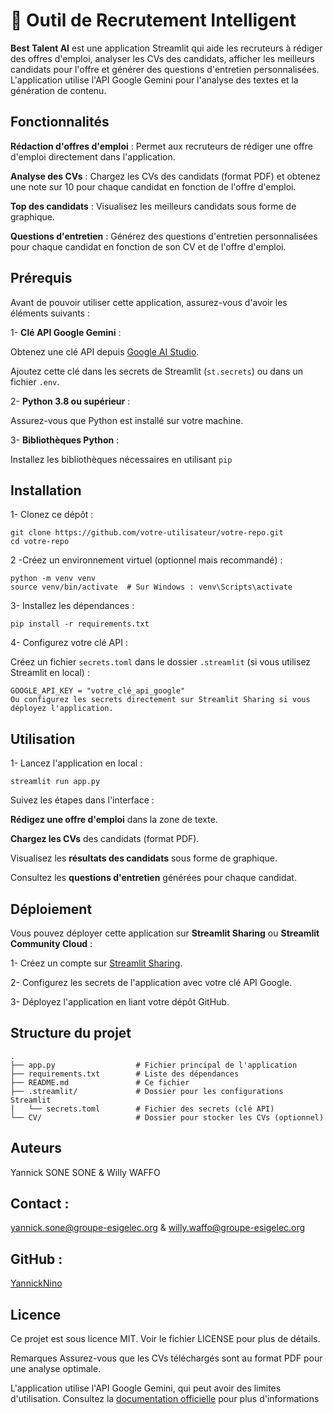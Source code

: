 # 📝 Outil de Recrutement Intelligent

**Best Talent AI** est une application Streamlit qui aide les recruteurs à rédiger des offres d'emploi, analyser les CVs des candidats, afficher les meilleurs candidats pour l'offre et générer des questions d'entretien personnalisées. L'application utilise l'API Google Gemini pour l'analyse des textes et la génération de contenu.

## Fonctionnalités
**Rédaction d'offres d'emploi** : Permet aux recruteurs de rédiger une offre d'emploi directement dans l'application.

**Analyse des CVs** : Chargez les CVs des candidats (format PDF) et obtenez une note sur 10 pour chaque candidat en fonction de l'offre d'emploi.

**Top des candidats** : Visualisez les  meilleurs candidats sous forme de graphique.

**Questions d'entretien** : Générez des questions d'entretien personnalisées pour chaque candidat en fonction de son CV et de l'offre d'emploi.

## Prérequis
Avant de pouvoir utiliser cette application, assurez-vous d'avoir les éléments suivants :

1- **Clé API Google Gemini** :

Obtenez une clé API depuis [Google AI Studio](https://aistudio.google.com/apikey).

Ajoutez cette clé dans les secrets de Streamlit (`st.secrets`) ou dans un fichier `.env`.

2- **Python 3.8 ou supérieur** :

Assurez-vous que Python est installé sur votre machine.

3- **Bibliothèques Python** :

Installez les bibliothèques nécessaires en utilisant `pip`

## Installation
1- Clonez ce dépôt :
```
git clone https://github.com/votre-utilisateur/votre-repo.git
cd votre-repo
```
2 -Créez un environnement virtuel (optionnel mais recommandé) :

```
python -m venv venv
source venv/bin/activate  # Sur Windows : venv\Scripts\activate
```
3- Installez les dépendances :

```
pip install -r requirements.txt
```
4- Configurez votre clé API :

Créez un fichier `secrets.toml` dans le dossier `.streamlit` (si vous utilisez Streamlit en local) :

```
GOOGLE_API_KEY = "votre_clé_api_google"
Ou configurez les secrets directement sur Streamlit Sharing si vous déployez l'application.
```

## Utilisation
1- Lancez l'application en local :
```
streamlit run app.py
```
Suivez les étapes dans l'interface :

**Rédigez une offre d'emploi** dans la zone de texte.

**Chargez les CVs** des candidats (format PDF).

Visualisez les **résultats des candidats** sous forme de graphique.

Consultez les **questions d'entretien** générées pour chaque candidat.

## Déploiement
Vous pouvez déployer cette application sur **Streamlit Sharing** ou **Streamlit Community Cloud** :

1- Créez un compte sur [Streamlit Sharing](https://streamlit.io/).

2- Configurez les secrets de l'application avec votre clé API Google.

3- Déployez l'application en liant votre dépôt GitHub.

## Structure du projet
```
.
├── app.py                  # Fichier principal de l'application
├── requirements.txt        # Liste des dépendances
├── README.md               # Ce fichier
├── .streamlit/             # Dossier pour les configurations Streamlit
│   └── secrets.toml        # Fichier des secrets (clé API)
└── CV/                     # Dossier pour stocker les CVs (optionnel)
```
## Auteurs
Yannick SONE SONE & Willy WAFFO

## Contact : 
yannick.sone@groupe-esigelec.org & willy.waffo@groupe-esigelec.org

## GitHub :
[YannickNino](https://github.com/YannickNino)

## Licence
Ce projet est sous licence MIT. Voir le fichier LICENSE pour plus de détails.

Remarques
Assurez-vous que les CVs téléchargés sont au format PDF pour une analyse optimale.

L'application utilise l'API Google Gemini, qui peut avoir des limites d'utilisation. Consultez la [documentation officielle](https://aistudio.google.com/prompts/new_chat?utm_source=google&utm_medium=cpc&utm_campaign=brand_gemini-eur-sem&utm_id=21341690381&gad_source=1&gclid=CjwKCAiAzba9BhBhEiwA7glbahFTds_jLFfFnt6A09BwExTPc0QBVfCLIaJuB2jTJdZIal5YJx1-HxoCETgQAvD_BwE) pour plus d'informations